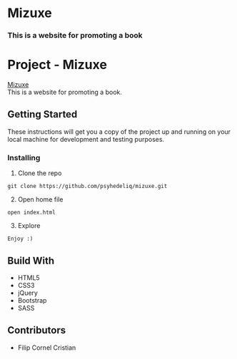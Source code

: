 # Mizuxe #
### This is a website for promoting a book ###
# Project - Mizuxe #
[Mizuxe](https://psyhedeliq.github.io/mizuxe/)  
This is a website for promoting a book.

## Getting Started ##
These instructions will get you a copy of the project up and running on your local machine for development and testing purposes.

### Installing ###

  1. Clone the repo  
  
    git clone https://github.com/psyhedeliq/mizuxe.git
  
  2. Open home file  
  
    open index.html 
  
  3. Explore  
  
    Enjoy :)

## Build With ##
  * HTML5
  * CSS3
  * jQuery
  * Bootstrap
  * SASS
  
## Contributors ##
  * Filip Cornel Cristian
